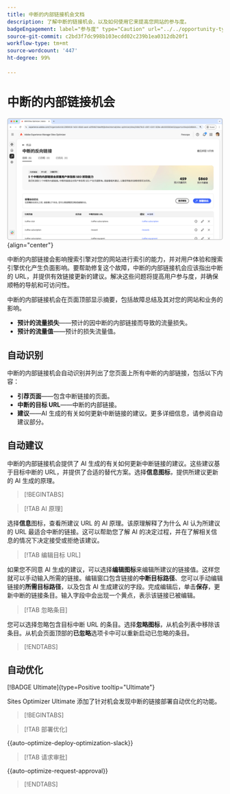 ```yaml
---
title: 中断的内部链接机会文档
description: 了解中断的链接机会，以及如何使用它来提高您网站的参与度。
badgeEngagement: label="参与度" type="Caution" url="../../opportunity-types/engagement.md" tooltip="参与度"
source-git-commit: c2bd3f7dc998b103ecdd02c239b1ea0312db20f1
workflow-type: tm+mt
source-wordcount: '447'
ht-degree: 99%

---
```



# 中断的内部链接机会

![中断的内部链接机会](./assets/broken-internal-links/hero.png){align="center"}

中断的内部链接会影响搜索引擎对您的网站进行索引的能力，并对用户体验和搜索引擎优化产生负面影响。要帮助修复这个故障，中断的内部链接机会应该指出中断的 URL，并提供有效链接更新的建议。解决这些问题将提高用户参与度，并确保顺畅的导航和可访问性。

中断的内部链接机会在页面顶部显示摘要，包括故障总结及其对您的网站和业务的影响。

* **预计的流量损失**——预计的因中断的内部链接而导致的流量损失。
* **预计的流量值**——预计的损失流量值。

## 自动识别

<!---![Auto-identify broken internal links](./assets/missing-or-invalid-metadata/auto-identify.png){align="center"}-->

中断的内部链接机会自动识别并列出了您页面上所有中断的内部链接，包括以下内容：

* **引荐页面**——包含中断链接的页面。
* **中断的目标 URL**——中断的内部链接。
* **建议**——AI 生成的有关如何更新中断链接的建议。更多详细信息，请参阅自动建议部分。

## 自动建议

<!--![Auto-suggest broken internal links](./assets/broken-internal-links/auto-suggest.png){align="center"}-->

中断的内部链接机会提供了 AI 生成的有关如何更新中断链接的建议。这些建议基于目标中断的 URL，并提供了合适的替代方案。选择&#x200B;**信息图标**，提供所建议更新的 AI 生成的原理。


>[!BEGINTABS]

>[!TAB AI 原理]

<!--[AI rationale of broken internal links](./assets/broken-internal-links/auto-suggest-ai-rationale.png) -->

选择&#x200B;**信息**&#x200B;图标，查看所建议 URL 的 AI 原理。该原理解释了为什么 AI 认为所建议的 URL 最适合中断的链接。这可以帮助您了解 AI 的决定过程，并在了解相关信息的情况下决定接受或拒绝该建议。

>[!TAB 编辑目标 URL]

<!--![Edit suggested URL of broken internal links](./assets/broken-internal-links/edit-target-url.png){align="center"}-->

如果您不同意 AI 生成的建议，可以选择&#x200B;**编辑图标**&#x200B;来编辑所建议的链接值。这样您就可以手动输入所需的链接。编辑窗口包含链接的&#x200B;**中断目标路径**、您可以手动编辑链接的&#x200B;**所需目标路径**，以及包含 AI 生成建议的字段。完成编辑后，单击&#x200B;**保存**，更新中断的链接条目。输入字段中会出现一个黄点，表示该链接已被编辑。

>[!TAB 忽略条目]

<!--![Ignore broken links](./assets/broken-internal-links/ignore.png){align="center"}-->

您可以选择忽略包含目标中断 URL 的条目。选择&#x200B;**忽略图标**，从机会列表中移除该条目。从机会页面顶部的&#x200B;**已忽略**&#x200B;选项卡中可以重新启动已忽略的条目。

>[!ENDTABS]


## 自动优化

[!BADGE Ultimate]{type=Positive tooltip="Ultimate"}

<!---![Auto-optimize suggested invalid or missing metadata](./assets/broken-internal-links/auto-optimize.png){align="center"}-->

Sites Optimizer Ultimate 添加了针对机会发现中断的链接部署自动优化的功能。<!--- TBD-need more in-depth and opportunity specific information here. What does the auto-optimization do?-->


>[!BEGINTABS]

>[!TAB 部署优化]

{{auto-optimize-deploy-optimization-slack}}

>[!TAB 请求审批]

{{auto-optimize-request-approval}}

>[!ENDTABS]

